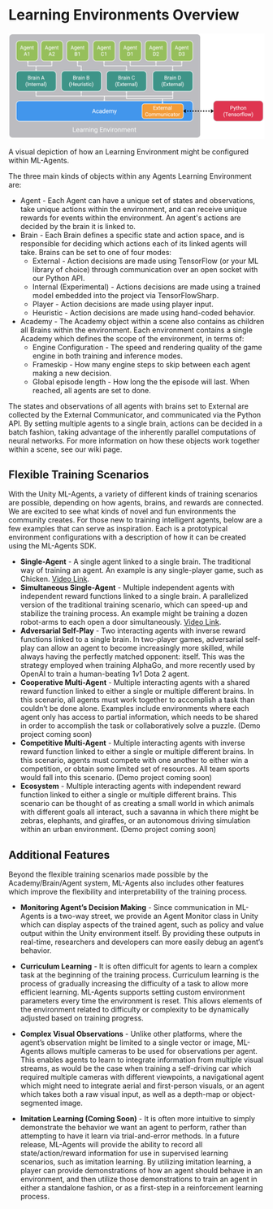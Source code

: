 # Learning Environments Overview

![diagram](../images/agents_diagram.png)

A visual depiction of how an Learning Environment might be configured within ML-Agents.

The three main kinds of objects within any Agents Learning Environment are:

* Agent - Each Agent can have a unique set of states and observations, take unique actions within the environment, and can receive unique rewards for events within the environment. An agent's actions are decided by the brain it is linked to.
* Brain - Each Brain defines a specific state and action space, and is responsible for deciding which actions each of its linked agents will take. Brains can be set to one of four modes:
    * External - Action decisions are made using TensorFlow (or your ML library of choice) through communication over an open socket with our Python API. 
    * Internal (Experimental) - Actions decisions are made using a trained model embedded into the project via TensorFlowSharp. 
    * Player - Action decisions are made using player input.
    * Heuristic - Action decisions are made using hand-coded behavior.
* Academy - The Academy object within a scene also contains as children all Brains within the environment. Each environment contains a single Academy which defines the scope of the environment, in terms of:
    * Engine Configuration - The speed and rendering quality of the game engine in both training and inference modes.
    * Frameskip - How many engine steps to skip between each agent making a new decision.
    * Global episode length - How long the the episode will last. When reached, all agents are set to done.

The states and observations of all agents with brains set to External are collected by the External Communicator, and communicated via the Python API. By setting multiple agents to a single brain, actions can be decided in a batch fashion, taking advantage of the inherently parallel computations of neural networks. For more information on how these objects work together within a scene, see our wiki page.

## Flexible Training Scenarios

With the Unity ML-Agents, a variety of different kinds of training scenarios are possible, depending on how agents, brains, and rewards are connected. We are excited to see what kinds of novel and fun environments the community creates. For those new to training intelligent agents, below are a few examples that can serve as inspiration. Each is a prototypical environment configurations with a description of how it can be created using the ML-Agents SDK.

* **Single-Agent** - A single agent linked to a single brain. The traditional way of training an agent. An example is any single-player game, such as Chicken. [Video Link](https://www.youtube.com/watch?v=fiQsmdwEGT8&feature=youtu.be).
* **Simultaneous Single-Agent** - Multiple independent agents with independent reward functions linked to a single brain. A parallelized version of the traditional training scenario, which can speed-up and stabilize the training process. An example might be training a dozen robot-arms to each open a door simultaneously. [Video Link](https://www.youtube.com/watch?v=fq0JBaiCYNA).
* **Adversarial Self-Play** - Two interacting agents with inverse reward functions linked to a single brain. In two-player games, adversarial self-play can allow an agent to become increasingly more skilled, while always having the perfectly matched opponent: itself. This was the strategy employed when training AlphaGo, and more recently used by OpenAI to train a human-beating 1v1 Dota 2 agent.
* **Cooperative Multi-Agent** - Multiple interacting agents with a shared reward function linked to either a single or multiple different brains. In this scenario, all agents must work together to accomplish a task than couldn’t be done alone. Examples include environments where each agent only has access to partial information, which needs to be shared in order to accomplish the task or  collaboratively solve a puzzle. (Demo project coming soon)
* **Competitive Multi-Agent** - Multiple interacting agents with inverse reward function linked to either a single or multiple different brains. In this scenario, agents must compete with one another to either win a competition, or obtain some limited set of resources. All team sports would fall into this scenario. (Demo project coming soon)
* **Ecosystem** - Multiple interacting agents with independent reward function linked to either a single or multiple different brains. This scenario can be thought of as creating a small world in which animals with different goals all interact, such a savanna in which there might be zebras, elephants, and giraffes, or an autonomous driving simulation within an urban environment. (Demo project coming soon)

## Additional Features

Beyond the flexible training scenarios made possible by the Academy/Brain/Agent system, ML-Agents also includes other features which improve the flexibility and interpretability of the training process.

* **Monitoring Agent’s Decision Making** - Since communication in ML-Agents is a two-way street, we provide an Agent Monitor class in Unity which can display aspects of the trained agent, such as policy and value output within the Unity environment itself. By providing these outputs in real-time, researchers and developers can more easily debug an agent’s behavior.

* **Curriculum Learning** - It is often difficult for agents to learn a complex task at the beginning of the training process. Curriculum learning is the process of gradually increasing the difficulty of a task to allow more efficient learning. ML-Agents supports setting custom environment parameters every time the environment is reset. This allows elements of the environment related to difficulty or complexity to be dynamically adjusted based on training progress. 

* **Complex Visual Observations** - Unlike other platforms, where the agent’s observation might be limited to a single vector or image, ML-Agents allows multiple cameras to be used for observations per agent. This enables agents to learn to integrate information from multiple visual streams, as would be the case when training a self-driving car which required multiple cameras with different viewpoints, a navigational agent which might need to integrate aerial and first-person visuals, or an agent which takes both a raw visual input, as well as a depth-map or object-segmented image.
		
* **Imitation Learning (Coming Soon)** - It is often more intuitive to simply demonstrate the behavior we want an agent to perform, rather than attempting to have it learn via trial-and-error methods. In a future release, ML-Agents will provide the ability to record all state/action/reward information for use in supervised learning scenarios, such as imitation learning. By utilizing imitation learning, a player can provide demonstrations of how an agent should behave in an environment, and then utilize those demonstrations to train an agent in either a standalone fashion, or as a first-step in a reinforcement learning process.
